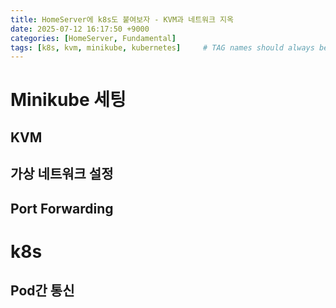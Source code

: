 ```yaml
---
title: HomeServer에 k8s도 붙여보자 - KVM과 네트워크 지옥
date: 2025-07-12 16:17:50 +9000
categories: [HomeServer, Fundamental]
tags: [k8s, kvm, minikube, kubernetes]     # TAG names should always be lowercase
---
```


Minikube 세팅
==


KVM
--

가상 네트워크 설정
--

Port Forwarding
--

k8s
==

Pod간 통신
--
